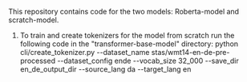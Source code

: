 This repository contains code for the two models: Roberta-model and scratch-model.

1. To train and create tokenizers for the model from scratch run the following code in the "transformer-base-model" directory:
python cli/create_tokenizer.py --dataset_name stas/wmt14-en-de-pre-processed --dataset_config ende --vocab_size 32_000  --save_dir en_de_output_dir --source_lang da --target_lang en 
